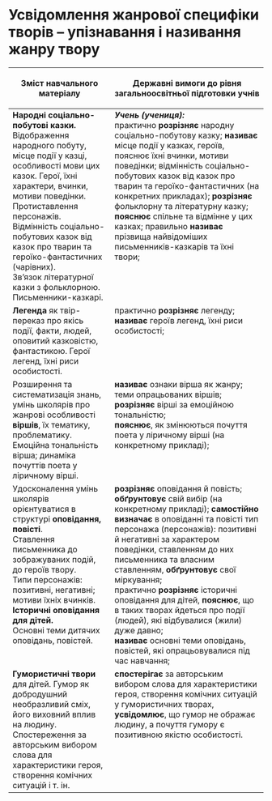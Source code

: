 # Усвідомлення жанрової специфіки творів – упізнавання і називання жанру твору

<table>
<thead>
  <tr>
    <th width="40%" align="center"><p>Зміст навчального матеріалу</p></td>
    <th width="60%" align="center"><p>Державні вимоги до рівня загальноосвітньої підготовки учнів</p></td>
  </tr>
</thead>
<tbody>
  <tr>
    <td width="40%" style="vertical-align:top !important;">
<b>Народні соціально-побутові казки.</b> Відображення народного побуту, місце події у казці, особливості мови цих казок. Герої, їхні характери, вчинки, мотиви поведінки. Протиставлення персонажів.<br>
Відмінність соціально-побутових казок від казок про тварин та героїко-фантастичних (чарівних).<br>
Зв’язок літературної казки з фольклорною. Письменники-казкарі.<br></td>
    <td width="60%" style="vertical-align:top !important;">
<i><b>Учень (учениця):</b></i><br>
практично <b>розрізняє</b> народну соціально-побутову казку; <b>називає</b> місце події у казках, героїв, пояснює їхні вчинки, мотиви поведінки; відмінність соціально-побутових казок від казок про тварин та героїко-фантастичних (на конкретних прикладах);
<b>розрізняє</b> фольклорну та літературну казку; <b>пояснює</b> спільне та відмінне у цих казках; правильно <b>називає</b> прізвища найвідоміших письменників-казкарів та їхні твори;<br></td>
  </tr>
  <tr>
    <td width="40%" style="vertical-align:top !important;">
<b>Легенда</b> як твір-переказ про якісь події, факти, людей, оповитий казковістю, фантастикою. Герої легенд, їхні риси особистості.<br></td>
    <td width="60%" style="vertical-align:top !important;">
практично <b>розрізняє</b> легенду; <b>називає</b> героїв легенд, їхні риси особистості;<br></td>
  </tr>
  <tr>
    <td width="40%" style="vertical-align:top !important;">
Розширення та систематизація знань, умінь школярів про жанрові особливості <b>віршів</b>, їх тематику, проблематику.<br>
Емоційна тональність вірша; динаміка почуттів поета у ліричному вірші.<br></td>
    <td width="60%" style="vertical-align:top !important;">
<b>називає</b> ознаки вірша як жанру;<br> 
теми опрацьованих віршів; <b>розрізняє</b> вірші за емоційною тональністю;<br>
<b>пояснює</b>, як змінюються почуття поета у ліричному вірші (на конкретному прикладі);<br></td>
  </tr>
  <tr>
    <td width="40%" style="vertical-align:top !important;">
Удосконалення умінь школярів орієнтуватися в структурі <b>оповідання, повісті</b>.<br>
Ставлення письменника до зображуваних подій, до героїв твору.<br>
Типи персонажів: позитивні, негативні; мотиви їхніх вчинків.<br>
<b>Історичні оповідання для дітей.</b><br>
Основні теми дитячих оповідань, повістей.<br></td>
    <td width="60%" style="vertical-align:top !important;">
<b>розрізняє</b> оповідання й повість; <br>
<b>обґрунтовує</b> свій вибір (на конкретному прикладі); <b>самостійно визначає</b> в оповіданні та повісті тип персонажа (персонажів): позитивні й негативні за характером поведінки, ставленням до них письменника та власним ставленням, <b>обґрунтовує</b> свої міркування;<br>
практично <b>розрізняє</b> історичні оповідання для дітей, <b>пояснює</b>, що в таких творах йдеться про події (людей), які відбувалися (жили) дуже давно;<br>
<b>називає</b> основні теми оповідань, повістей, які опрацьовувалися під час навчання;<br></td>
  </tr>
  <tr>
    <td width="40%" style="vertical-align:top !important;">
<b>Гумористичні твори</b> для дітей. Гумор як добродушний необразливий сміх, його виховний вплив на людину. Спостереження за авторським вибором слова для характеристики героя, створення комічних ситуацій і т. ін.<br></td>
    <td width="60%" style="vertical-align:top !important;">
<b>спостерігає</b> за авторським вибором слова для характеристики героя, створення комічних ситуацій у гумористичних творах, <b>усвідомлює</b>, що гумор не ображає людину, а почуття гумору є позитивною якістю особистості.<br></td>
  </tr>
</tbody>
</table>